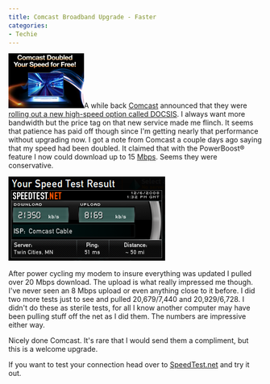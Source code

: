 ```yaml
---
title: Comcast Broadband Upgrade - Faster
categories:
- Techie
---
```


![Comcast-Doubled-Your-Speed-For-Free.png](/assets/posts/2008/comcast-doubled-your-speed-for-free.png)A while back [Comcast](http://www.comcast.com/) announced that they were [rolling out a new high-speed option called DOCSIS](/thingelstad/minneapolis-getting-comcast-love). I always want more bandwidth but the price tag on that new service made me flinch. It seems that patience has paid off though since I'm getting nearly that performance without upgrading now.
I got a note from Comcast a couple days ago saying that my speed had been doubled. It claimed that with the PowerBoost® feature I now could download up to 15 [Mbps](http://en.wikipedia.org/wiki/Mbps#Megabit_per_second). Seems they were conservative.

![Comcast-Speedtest-Results.png](/assets/posts/2008/comcast-speedtest-results.png)

After power cycling my modem to insure everything was updated I pulled over 20 Mbps download. The upload is what really impressed me though. I've never seen an 8 Mbps upload or even anything close to it before. I did two more tests just to see and pulled 20,679/7,440 and 20,929/6,728. I didn't do these as sterile tests, for all I know another computer may have been pulling stuff off the net as I did them. The numbers are impressive either way.

Nicely done Comcast. It's rare that I would send them a compliment, but this is a welcome upgrade.

If you want to test your connection head over to [SpeedTest.net](http://speedtest.net/) and try it out.
